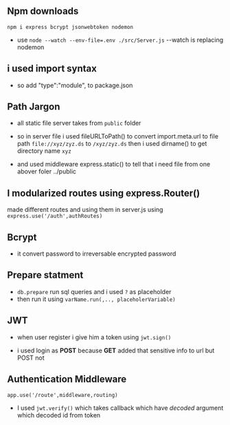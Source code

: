 ## Npm downloads
`npm i express bcrypt jsonwebtoken nodemon`

- use `node --watch --env-file=.env ./src/Server.js`  --watch is replacing nodemon

## i used import syntax

- so add "type":"module", to package.json

## Path Jargon

- all static file server takes from `public` folder
- so in server file i used fileURLToPath() to convert import.meta.url to file path
`file://xyz/zyz.ds` to `/xyz/zyz.ds`
then i used dirname() to get directory name `xyz`

- and used middleware express.static() to tell that i need file from one abover foler ../public


## I modularized routes using express.Router()

made different routes and using them in server.js using 
`express.use('/auth',authRoutes)`


## Bcrypt 
- it convert password to irreversable encrypted password

## Prepare statment

- `db.prepare` run sql queries and i used `?` as placeholder 
- then run it using `varName.run(,.., placeholerVariable)`

## JWT
- when user register i give him a token using `jwt.sign()`

- i used login as **POST** because **GET** added that sensitive info to url
but POST not 


## Authentication Middleware

`app.use('/route',middleware,routing)`

- I used `jwt.verify()` which takes callback which have *decoded* argument which decoded id from token 

